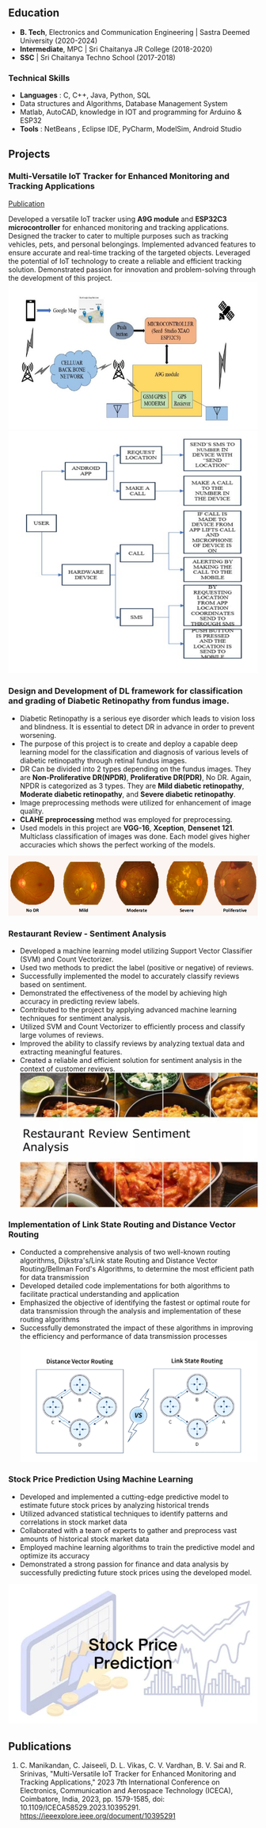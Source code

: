 ## Education
- **B. Tech**, Electronics and Communication Engineering | Sastra Deemed University (2020-2024)								       		
- **Intermediate**, MPC	| Sri Chaitanya JR College (2018-2020)	 			        		
- **SSC** | Sri Chaitanya Techno School (2017-2018)

### Technical Skills
- **Languages** : C, C++, Java, Python, SQL
- Data structures and Algorithms, Database Management System
- Matlab, AutoCAD, knowledge in IOT and programming for Arduino & ESP32
- **Tools** : NetBeans , Eclipse IDE, PyCharm, ModelSim, Android Studio

## Projects
### Multi-Versatile IoT Tracker for Enhanced Monitoring and Tracking Applications
[Publication](https://ieeexplore.ieee.org/document/10395291)

Developed a versatile IoT tracker using **A9G module** and **ESP32C3 microcontroller** for enhanced monitoring and tracking applications. Designed the tracker to cater to multiple purposes such as tracking vehicles, pets, and personal belongings. Implemented advanced features to ensure accurate and real-time tracking of the targeted objects. Leveraged the potential of IoT technology to create a reliable and efficient tracking solution. Demonstrated passion for innovation and problem-solving through the development of this project.
![Block Diagram](https://github.com/srinivas77777775/RavipatiSrinivas-Portfolio/blob/903a54d860e83898a2707f4052bea1ce02991893/assets/block_diagram.jpg)
![Hardware Construction](https://github.com/srinivas77777775/RavipatiSrinivas-Portfolio/blob/bd80d28929b06462da6c407eccadccc9c0b38bfe/assets/Hardware_Construction.png)

### Design and Development of DL framework for classification and grading of Diabetic Retinopathy from fundus image.

- Diabetic Retinopathy is a serious eye disorder which leads to vision loss and blindness. It is essential to detect DR in advance in order to prevent worsening.
- The purpose of this project is to create and deploy a capable deep learning model for the classification and diagnosis of various levels of diabetic retinopathy through retinal fundus images.
- DR Can be divided into 2 types depending on the fundus images. They are **Non-Proliferative DR(NPDR)**, **Proliferative DR(PDR)**, No DR. Again, NPDR is categorized as 3 types. They are **Mild diabetic retinopathy**, **Moderate diabetic retinopathy**, and **Severe diabetic retinopathy**.
- Image preprocessing methods were utilized for enhancement of image quality.
- **CLAHE preprocessing** method was employed for preprocessing.
- Used models in this project are **VGG-16**, **Xception**, **Densenet 121**. Multiclass classification of images was done. Each model gives higher accuracies which shows the perfect working of the models. 

![DR_Images](https://github.com/srinivas77777775/RavipatiSrinivas-Portfolio/blob/71d23d30fa237a7b071e2ecdedd90baebdc3cf79/assets/DRImages.png)

### Restaurant Review - Sentiment Analysis

- Developed a machine learning model utilizing Support Vector Classifier (SVM) and Count Vectorizer.
- Used two methods to predict the label (positive or negative) of reviews.
- Successfully implemented the model to accurately classify reviews based on sentiment.
- Demonstrated the effectiveness of the model by achieving high accuracy in predicting review labels.
- Contributed to the project by applying advanced machine learning techniques for sentiment analysis.
- Utilized SVM and Count Vectorizer to efficiently process and classify large volumes of reviews.
- Improved the ability to classify reviews by analyzing textual data and extracting meaningful features.
- Created a reliable and efficient solution for sentiment analysis in the context of customer reviews.
![Restaurant Review](https://github.com/srinivas77777775/RavipatiSrinivas-Portfolio/blob/12baae48a35b6d1ac471a7253b6632e010204be8/assets/restaurant-review-sentiment-analysis-1-2048.webp)

### Implementation of Link State Routing and Distance Vector Routing

- Conducted a comprehensive analysis of two well-known routing algorithms, Dijkstra's/Link state Routing and Distance Vector Routing/Bellman Ford's Algorithms, to determine the most efficient path for data transmission
- Developed detailed code implementations for both algorithms to facilitate practical understanding and application
- Emphasized the objective of identifying the fastest or optimal route for data transmission through the analysis and implementation of these routing algorithms
- Successfully demonstrated the impact of these algorithms in improving the efficiency and performance of data transmission processes
![LinkState_Distance_vector_routing](https://github.com/srinivas77777775/RavipatiSrinivas-Portfolio/blob/0fdce3e2d8eef84b72eced9dce95c5d08dd575da/assets/Linkstate.png)

### Stock Price Prediction Using Machine Learning

- Developed and implemented a cutting-edge predictive model to estimate future stock prices by analyzing historical trends
- Utilized advanced statistical techniques to identify patterns and correlations in stock market data
- Collaborated with a team of experts to gather and preprocess vast amounts of historical stock market data
- Employed machine learning algorithms to train the predictive model and optimize its accuracy
- Demonstrated a strong passion for finance and data analysis by successfully predicting future stock prices using the developed model.

![Stock_Price_prediction](https://github.com/srinivas77777775/RavipatiSrinivas-Portfolio/blob/ed5c1c0d0ccc302ec9441d423324a15189b4fb53/assets/stockpriceprediction-230628120004-f6da6504-thumbnail.webp)

## Publications

1. C. Manikandan, C. Jaiseeli, D. L. Vikas, C. V. Vardhan, B. V. Sai and R. Srinivas, "Multi-Versatile IoT Tracker for Enhanced Monitoring and Tracking Applications," 2023 7th International Conference on Electronics, Communication and Aerospace Technology (ICECA), Coimbatore, India, 2023, pp. 1579-1585, doi: 10.1109/ICECA58529.2023.10395291. https://ieeexplore.ieee.org/document/10395291
